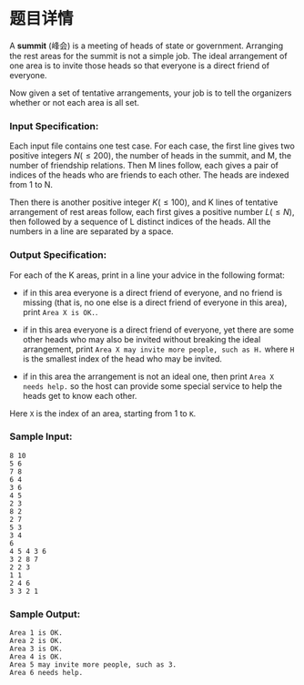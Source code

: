# 题目详情
A **summit** (峰会) is a meeting of heads of state or government. Arranging the rest areas for the summit is not a simple job. The ideal arrangement of one area is to invite those heads so that everyone is a direct friend of everyone.

Now given a set of tentative arrangements, your job is to tell the organizers whether or not each area is all set.

### Input Specification:

Each input file contains one test case. For each case, the first line gives two positive integers $N (\le 200)$, the number of heads in the summit, and M, the number of friendship relations. Then M lines follow, each gives a pair of indices of the heads who are friends to each other. The heads are indexed from 1 to N.

Then there is another positive integer $K (\le 100)$, and K lines of tentative arrangement of rest areas follow, each first gives a positive number $L (\le N)$, then followed by a sequence of L distinct indices of the heads. All the numbers in a line are separated by a space.

### Output Specification:

For each of the K areas, print in a line your advice in the following format:

*   if in this area everyone is a direct friend of everyone, and no friend is missing (that is, no one else is a direct friend of everyone in this area), print `Area X is OK.`.
    
*   if in this area everyone is a direct friend of everyone, yet there are some other heads who may also be invited without breaking the ideal arrangement, print `Area X may invite more people, such as H.` where `H` is the smallest index of the head who may be invited.
    
*   if in this area the arrangement is not an ideal one, then print `Area X needs help.` so the host can provide some special service to help the heads get to know each other.
    

Here `X` is the index of an area, starting from 1 to `K`.

### Sample Input:

    8 10
    5 6
    7 8
    6 4
    3 6
    4 5
    2 3
    8 2
    2 7
    5 3
    3 4
    6
    4 5 4 3 6
    3 2 8 7
    2 2 3
    1 1
    2 4 6
    3 3 2 1
    

### Sample Output:

    Area 1 is OK.
    Area 2 is OK.
    Area 3 is OK.
    Area 4 is OK.
    Area 5 may invite more people, such as 3.
    Area 6 needs help.